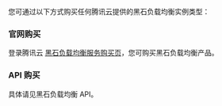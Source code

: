 
您可通过以下方式购买任何腾讯云提供的黑石负载均衡实例类型：

### 官网购买
登录腾讯云 [黑石负载均衡服务购买页](https://buy.cloud.tencent.com/lbbm)，您可购买黑石负载均衡产品。

 ### API 购买
具体请见黑石负载均衡 API。

